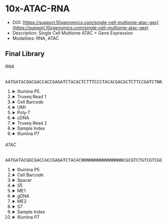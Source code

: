# 10x-ATAC-RNA
- DOI: [https://support.10xgenomics.com/single-cell-multiome-atac-gex](https://support.10xgenomics.com/single-cell-multiome-atac-gex)
- Description: Single Cell Multiome ATAC + Gene Expression
- Modalities: RNA, ATAC
    
## Final Library
###### RNA
<pre style="overflow-x: auto; text-align: left; background-color: #f6f8fa">AATGATACGGCGACCACCGAGATCTACACTCTTTCCCTACACGACGCTCTTCCGATCTNNNNNNNNNNNNNNNNNNNNNNNNNNNNXXAGATCGGAAGAGCACACGTCTGAACTCCAGTCACNNNNNNNNATCTCGTATGCCGTCTTCTGCTTG</pre>
1. <details><summary>Illumina P5</summary>

   - sequence_type: fixed
   - sequence: <pre style="overflow-x: auto; text-align: left; margin: 0; display: inline;">AATGATACGGCGACCACCGAGATCTACAC</pre>
   - min_len: 29
   - max_len: 29
   - onlist: None
   </details>
2. <details><summary>Truseq Read 1</summary>

   - sequence_type: fixed
   - sequence: <pre style="overflow-x: auto; text-align: left; margin: 0; display: inline;">TCTTTCCCTACACGACGCTCTTCCGATCT</pre>
   - min_len: 29
   - max_len: 29
   - onlist: None
   </details>
3. <details><summary>Cell Barcode</summary>

   - sequence_type: onlist
   - sequence: <pre style="overflow-x: auto; text-align: left; margin: 0; display: inline;">NNNNNNNNNNNNNNNN</pre>
   - min_len: 16
   - max_len: 16
   - onlist: cell_bc_onlist.txt
   </details>
4. <details><summary>UMI</summary>

   - sequence_type: random
   - sequence: <pre style="overflow-x: auto; text-align: left; margin: 0; display: inline;">NNNNNNNNNNNN</pre>
   - min_len: 12
   - max_len: 12
   - onlist: None
   </details>
5. <details><summary>Poly-T</summary>

   - sequence_type: random
   - sequence: <pre style="overflow-x: auto; text-align: left; margin: 0; display: inline;">X</pre>
   - min_len: 1
   - max_len: 99
   - onlist: None
   </details>
6. <details><summary>cDNA</summary>

   - sequence_type: random
   - sequence: <pre style="overflow-x: auto; text-align: left; margin: 0; display: inline;">X</pre>
   - min_len: 1
   - max_len: 99
   - onlist: None
   </details>
7. <details><summary>Truseq Read 2</summary>

   - sequence_type: fixed
   - sequence: <pre style="overflow-x: auto; text-align: left; margin: 0; display: inline;">AGATCGGAAGAGCACACGTCTGAACTCCAGTCAC</pre>
   - min_len: 34
   - max_len: 34
   - onlist: None
   </details>
8. <details><summary>Sample Index</summary>

   - sequence_type: random
   - sequence: <pre style="overflow-x: auto; text-align: left; margin: 0; display: inline;">NNNNNNNN</pre>
   - min_len: 8
   - max_len: 8
   - onlist: None
   </details>
9. <details><summary>Illumina P7</summary>

   - sequence_type: fixed
   - sequence: <pre style="overflow-x: auto; text-align: left; margin: 0; display: inline;">ATCTCGTATGCCGTCTTCTGCTTG</pre>
   - min_len: 24
   - max_len: 24
   - onlist: None
   </details>
###### ATAC
<pre style="overflow-x: auto; text-align: left; background-color: #f6f8fa">AATGATACGGCGACCACCGAGATCTACACNNNNNNNNNNNNNNNNCGCGTCTGTCGTCGGCAGCGTCAGATGTGTATAAGAGACAGXCTGTCTCTTATACACATCTCCGAGCCCACGAGACNNNNNNNNATCTCGTATGCCGTCTTCTGCTTG</pre>
1. <details><summary>Illumina P5</summary>

   - sequence_type: random
   - sequence: <pre style="overflow-x: auto; text-align: left; margin: 0; display: inline;">AATGATACGGCGACCACCGAGATCTACAC</pre>
   - min_len: 29
   - max_len: 29
   - onlist: None
   </details>
2. <details><summary>Cell Barcode</summary>

   - sequence_type: onlist
   - sequence: <pre style="overflow-x: auto; text-align: left; margin: 0; display: inline;">NNNNNNNNNNNNNNNN</pre>
   - min_len: 16
   - max_len: 16
   - onlist: cell_bc_onlist.txt
   </details>
3. <details><summary>Spacer</summary>

   - sequence_type: fixed
   - sequence: <pre style="overflow-x: auto; text-align: left; margin: 0; display: inline;">CGCGTCTG</pre>
   - min_len: 8
   - max_len: 8
   - onlist: None
   </details>
4. <details><summary>S5</summary>

   - sequence_type: fixed
   - sequence: <pre style="overflow-x: auto; text-align: left; margin: 0; display: inline;">TCGTCGGCAGCGTC</pre>
   - min_len: 14
   - max_len: 14
   - onlist: None
   </details>
5. <details><summary>ME1</summary>

   - sequence_type: fixed
   - sequence: <pre style="overflow-x: auto; text-align: left; margin: 0; display: inline;">AGATGTGTATAAGAGACAG</pre>
   - min_len: 19
   - max_len: 19
   - onlist: None
   </details>
6. <details><summary>gDNA</summary>

   - sequence_type: randpm
   - sequence: <pre style="overflow-x: auto; text-align: left; margin: 0; display: inline;">X</pre>
   - min_len: 1
   - max_len: 99
   - onlist: None
   </details>
7. <details><summary>ME2</summary>

   - sequence_type: fixed
   - sequence: <pre style="overflow-x: auto; text-align: left; margin: 0; display: inline;">CTGTCTCTTATACACATCT</pre>
   - min_len: 19
   - max_len: 19
   - onlist: None
   </details>
8. <details><summary>S7</summary>

   - sequence_type: fixed
   - sequence: <pre style="overflow-x: auto; text-align: left; margin: 0; display: inline;">CCGAGCCCACGAGAC</pre>
   - min_len: 15
   - max_len: 15
   - onlist: None
   </details>
9. <details><summary>Sample Index</summary>

   - sequence_type: randm
   - sequence: <pre style="overflow-x: auto; text-align: left; margin: 0; display: inline;">NNNNNNNN</pre>
   - min_len: 8
   - max_len: 8
   - onlist: None
   </details>
10. <details><summary>Illumina P7</summary>

    - sequence_type: fixed
    - sequence: <pre style="overflow-x: auto; text-align: left; margin: 0; display: inline;">ATCTCGTATGCCGTCTTCTGCTTG</pre>
    - min_len: 24
    - max_len: 24
    - onlist: None
    </details>
